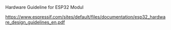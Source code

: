 Hardware Guideline for ESP32 Modul

https://www.espressif.com/sites/default/files/documentation/esp32_hardware_design_guidelines_en.pdf

